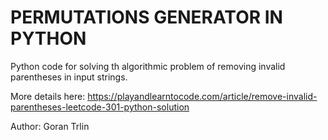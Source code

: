 # PERMUTATIONS GENERATOR IN PYTHON

Python code for solving th algorithmic problem of removing invalid parentheses in input strings. 

More details here:
https://playandlearntocode.com/article/remove-invalid-parentheses-leetcode-301-python-solution

Author:
Goran Trlin
